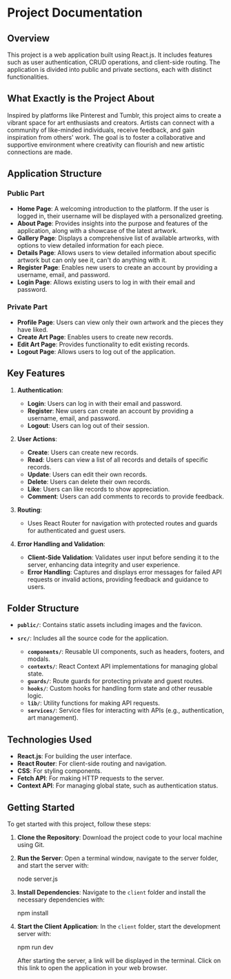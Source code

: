# Project Documentation

## Overview

This project is a web application built using React.js. It includes features such as user authentication, CRUD operations, and client-side routing. The application is divided into public and private sections, each with distinct functionalities.

## What Exactly is the Project About

Inspired by platforms like Pinterest and Tumblr, this project aims to create a vibrant space for art enthusiasts and creators. Artists can connect with a community of like-minded individuals, receive feedback, and gain inspiration from others' work. The goal is to foster a collaborative and supportive environment where creativity can flourish and new artistic connections are made.

## Application Structure

### Public Part
- **Home Page**: A welcoming introduction to the platform. If the user is logged in, their username will be displayed with a personalized greeting.
- **About Page**: Provides insights into the purpose and features of the application, along with a showcase of the latest artwork.
- **Gallery Page**: Displays a comprehensive list of available artworks, with options to view detailed information for each piece.
- **Details Page**: Allows users to view detailed information about specific artwork but can only see it, can't do anything with it.
- **Register Page**: Enables new users to create an account by providing a username, email, and password.
- **Login Page**: Allows existing users to log in with their email and password.


### Private Part
- **Profile Page**: Users can view only their own artwork and the pieces they have liked.
- **Create Art Page**: Enables users to create new records.
- **Edit Art Page**: Provides functionality to edit existing records.
- **Logout Page**: Allows users to log out of the application.

## Key Features

1. **Authentication**:
   - **Login**: Users can log in with their email and password.
   - **Register**: New users can create an account by providing a username, email, and password.
   - **Logout**: Users can log out of their session.

2. **User Actions**:
   - **Create**: Users can create new records.
   - **Read**: Users can view a list of all records and details of specific records.
   - **Update**: Users can edit their own records.
   - **Delete**: Users can delete their own records.
   - **Like**: Users can like records to show appreciation.
   - **Comment**: Users can add comments to records to provide feedback.

3. **Routing**:
   - Uses React Router for navigation with protected routes and guards for authenticated and guest users.

4. **Error Handling and Validation**:
   - **Client-Side Validation**: Validates user input before sending it to the server, enhancing data integrity and user experience.
   - **Error Handling**: Captures and displays error messages for failed API requests or invalid actions, providing feedback and guidance to users.

## Folder Structure
- **`public/`**: Contains static assets including images and the favicon.

- **`src/`**: Includes all the source code for the application.
  - **`components/`**: Reusable UI components, such as headers, footers, and modals.
  - **`contexts/`**: React Context API implementations for managing global state.
  - **`guards/`**: Route guards for protecting private and guest routes.
  - **`hooks/`**: Custom hooks for handling form state and other reusable logic.
  - **`lib/`**: Utility functions for making API requests.
  - **`services/`**: Service files for interacting with APIs (e.g., authentication, art management).

## Technologies Used

- **React.js**: For building the user interface.
- **React Router**: For client-side routing and navigation.
- **CSS**: For styling components.
- **Fetch API**: For making HTTP requests to the server.
- **Context API**: For managing global state, such as authentication status.

## Getting Started

To get started with this project, follow these steps:

1. **Clone the Repository**:
    Download the project code to your local machine using Git.

2. **Run the Server**:
    Open a terminal window, navigate to the server folder, and start the server with:

    node server.js
 

3. **Install Dependencies**:
    Navigate to the `client` folder and install the necessary dependencies with:

    npm install


4. **Start the Client Application**:
    In the `client` folder, start the development server with:

    npm run dev

    After starting the server, a link will be displayed in the terminal. Click on this link to open the application in your web browser.

